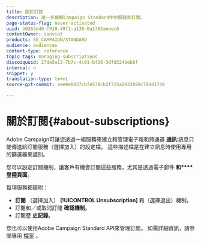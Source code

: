 ```yaml
---
title: 關於訂閱
description: 進一步瞭解Campaign Standard中的服務和訂閱。
page-status-flag: never-activated
uuid: b0263e40-f910-49f2-a138-0a1302aeeec6
contentOwner: sauviat
products: SG_CAMPAIGN/STANDARD
audience: audiences
content-type: reference
topic-tags: managing-subscriptions
discoiquuid: 27de5a13-7b7c-4c91-bf26-3dfd324beb8f
internal: n
snippet: y
translation-type: tm+mt
source-git-commit: aee0e0437cbfe578cb2f715a2433099c79dd1748

---
```



# 關於訂閱{#about-subscriptions}

Adobe Campaign可讓您透過一組服務來建立和管理電子報和跨通道 **通訊**:訊息只能傳送給訂閱服務（選擇加入）的設定檔。 這些描述檔是在建立訊息時使用專用的篩選器來識別。

您可以設定訂閱機制，讓客戶有機會訂閱這些服務，尤其是透過電子郵件 **和****登陸頁面**。

每項服務都隨附：

* **訂閱** （選擇加入） **[!UICONTROL Unsubscription]** 和（選擇退出）機制。
* 訂閱和／或取消訂閱 **確認機制**。
* 訂閱歷 **史記錄**。

您也可以使用Adobe Campaign Standard API來管理訂閱。 如需詳細資訊，請參閱專用 [檔案](../../api/using/creating-a-service.md) 。
